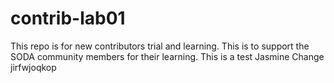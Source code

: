# contrib-lab01
This repo is for new contributors trial and learning. This is to support the SODA community members for their learning.
This is a test Jasmine
Change
jirfwjoqkop